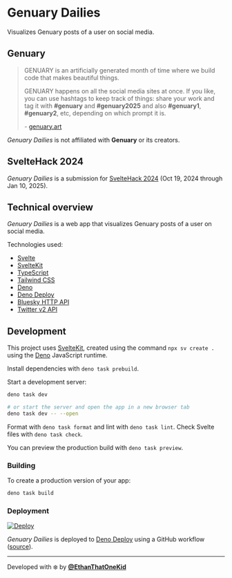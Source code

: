 # Genuary Dailies

Visualizes Genuary posts of a user on social media.

## Genuary

> GENUARY is an artificially generated month of time where we build code that
> makes beautiful things.
>
> GENUARY happens on all the social media sites at once. If you like, you can
> use hashtags to keep track of things: share your work and tag it with
> **#genuary** and **#genuary2025** and also **#genuary1**, **#genuary2**, etc,
> depending on which prompt it is.
>
> \- [genuary.art](https://genuary.art)

_Genuary Dailies_ is not affiliated with **Genuary** or its creators.

## SvelteHack 2024

_Genuary Dailies_ is a submission for
[SvelteHack 2024](https://hack.sveltesociety.dev/2024) (Oct 19, 2024 through Jan
10, 2025).

## Technical overview

_Genuary Dailies_ is a web app that visualizes Genuary posts of a user on social media.

Technologies used:

- [Svelte](https://svelte.dev/)
- [SvelteKit](https://svelte.dev/docs/kit/introduction)
- [TypeScript](https://www.typescriptlang.org/)
- [Tailwind CSS](https://tailwindcss.com/)
- [Deno](https://deno.com/)
- [Deno Deploy](https://deno.com/deploy)
- [Bluesky HTTP API](https://docs.bsky.app/docs/category/http-reference)
- [Twitter v2 API](https://developer.x.com/en/docs/x-api)

## Development

This project uses [SvelteKit](https://svelte.dev/docs/kit/introduction), created
using the command `npx sv create .` using the [Deno](https://deno.com/)
JavaScript runtime.

Install dependencies with `deno task prebuild`.

Start a development server:

```bash
deno task dev

# or start the server and open the app in a new browser tab
deno task dev -- --open
```

Format with `deno task format` and lint with `deno task lint`. Check Svelte
files with `deno task check`.

You can preview the production build with `deno task preview`.

### Building

To create a production version of your app:

```bash
deno task build
```

### Deployment

[![Deploy](https://github.com/EthanThatOneKid/genuary-dailies/actions/workflows/deploy.yaml/badge.svg)](https://github.com/EthanThatOneKid/genuary-dailies/actions/workflows/deploy.yaml)

_Genuary Dailies_ is deployed to [Deno Deploy](https://deno.com/deploy) using a
GitHub workflow ([source](.github/workflows/deploy.yaml)).

---

Developed with ❄️ by [**@EthanThatOneKid**](https://github.com/EthanThatOneKid)
